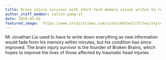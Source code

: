 ```yaml
---
title: Brain injury survivor with short-term memory issues writes to remember
author_staff_member: calvin-yang-st
date: 2019-03-02
featured_image:  https://www.straitstimes.com/sites/default/files/styles/article_pictrure_780x520_/public/articles/2018/12/10/bp_jonathan_liu_101218_65.jpg
---
```

Mr Jonathan Liu used to have to write down everything as new information would fade from his memory within minutes, but his condition has since improved. The brain injury survivor is the founder of Broken Brains, which hopes to improve the lives of those affected by traumatic head injuries